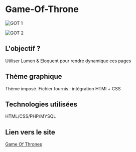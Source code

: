 # Game-Of-Throne

 ![GOT 1](http://devweb.luna-graphica.fr/captures/GOT1.png)
 
 
 ![GOT 2](http://devweb.luna-graphica.fr/captures/GOT2.png) 

## L'objectif ?
Utiliser Lumen & Eloquent pour rendre dynamique ces pages

## Thème graphique
Thème imposé. Fichier fournis : intégration HTMl + CSS

## Technologies utilisées
HTML/CSS/PHP/MYSQL

## Lien vers le site 
[Game Of Thrones](http://www.devweb.luna-graphica.fr/GOT/)
